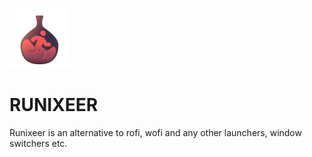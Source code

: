 ![Runixeer Icon](runixeer.svg)
# RUNIXEER

Runixeer is an alternative to rofi, wofi and any other launchers, window switchers etc.
